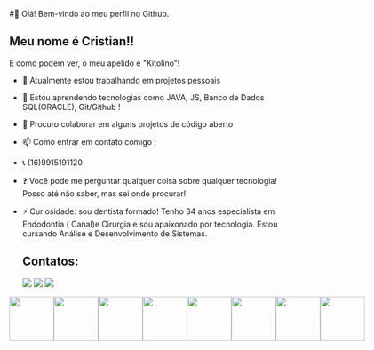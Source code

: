 #👋 Olá! Bem-vindo ao meu perfil no Github.
## Meu nome é Cristian!!
E como podem ver, o meu apelido é "Kitolino"!

- 🔭 Atualmente estou trabalhando em projetos pessoais
- 🌱 Estou aprendendo tecnologias como JAVA, JS, Banco de Dados SQL(ORACLE), Git/Github !
- 👯 Procuro colaborar em alguns projetos de código aberto
- 📫 Como entrar em contato comigo :
- 📞 (16)9915191120 
- ❓ Você pode me perguntar qualquer coisa sobre qualquer tecnologia! Posso até não saber, mas sei onde procurar!
- ⚡ Curiosidade: sou dentista formado! Tenho 34 anos especialista em Endodontia ( Canal)e Cirurgia
 e sou apaixonado por tecnologia. Estou cursando Análise e Desenvolvimento de Sistemas.

  ## Contatos:
  <a href="https://www.instagram.com/cbettuci/" target="_blank"><img loading="lazy" src="https://img.shields.io/badge/-Instagram-%23E4405F?style=for-the-badge&logo=instagram&logoColor=white" target="_blank"></a>
  <a href = "mailto:cristian.bettuci8989@gmail.com"><img loading="lazy" src="https://img.shields.io/badge/Gmail-D14836?style=for-the-badge&logo=gmail&logoColor=white" target="_blank"></a>
  <a href = "https://www.linkedin.com/in/cristian-s-bettuci-2398b9289/" target="_blank"><img loading="lazy" src="https://img.shields.io/badge/-LinkedIn-%230077B5?style=for-the-badge&logo=linkedin&logoColor=white" target="_blank"></a> 
  


<div style="display: flex;">
<img src="https://cdn.jsdelivr.net/gh/devicons/devicon@latest/icons/html5/html5-original-wordmark.svg"  width="80" height="80"/>
<img src="https://cdn.jsdelivr.net/gh/devicons/devicon@latest/icons/java/java-original-wordmark.svg" width="80" height="80" />
<img src="https://cdn.jsdelivr.net/gh/devicons/devicon@latest/icons/javascript/javascript-original.svg" width="80" height="80" />
<img src="https://cdn.jsdelivr.net/gh/devicons/devicon@latest/icons/oracle/oracle-original.svg"  width="80" height="80" />
<img src="https://cdn.jsdelivr.net/gh/devicons/devicon@latest/icons/sqldeveloper/sqldeveloper-original.svg" width="80" height="80"/>
<img src="https://cdn.jsdelivr.net/gh/devicons/devicon@latest/icons/git/git-original-wordmark.svg"  width="80" height="80"/>
<img src="https://cdn.jsdelivr.net/gh/devicons/devicon@latest/icons/github/github-original.svg"  width="80" height="80" />
<img src="https://cdn.jsdelivr.net/gh/devicons/devicon@latest/icons/css3/css3-original-wordmark.svg" width="80" height="80" />
          
</div>

          
          
